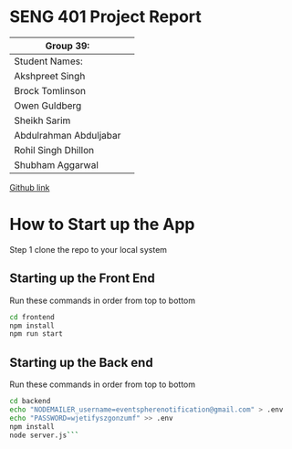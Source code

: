 # SENG 401 Project Report
| Group 39:       |     |
| --------------- | --- |
| Student Names:  |     |
| Akshpreet Singh |     |
| Brock Tomlinson |     |
| Owen Guldberg   |     |
| Sheikh Sarim    |     |
| Abdulrahman Abduljabar |     |
| Rohil Singh Dhillon |     |
| Shubham Aggarwal |    |

[Github link](https://github.com/Akshpreet02/EventSphere)

# How to Start up the App
Step 1 clone the repo to your local system

<h2>Starting up the Front End</h2>
Run these commands in order from top to bottom

```bash 
cd frontend
npm install
npm run start
```

<h2>Starting up the Back end</h2>
Run these commands in order from top to bottom

```bash
cd backend
echo "NODEMAILER_username=eventspherenotification@gmail.com" > .env
echo "PASSWORD=wjetifyszgonzumf" >> .env
npm install
node server.js```
